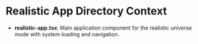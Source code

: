 # Realistic App Directory Context

- **realistic-app.tsx**: Main application component for the realistic universe mode with system loading and navigation.
